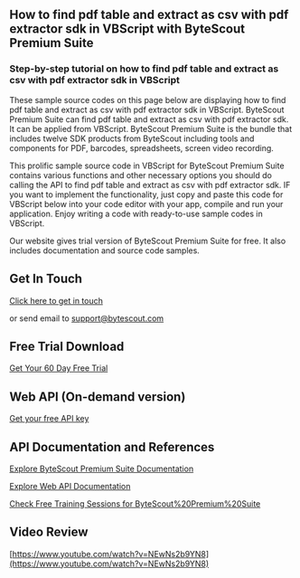 ## How to find pdf table and extract as csv with pdf extractor sdk in VBScript with ByteScout Premium Suite

### Step-by-step tutorial on how to find pdf table and extract as csv with pdf extractor sdk in VBScript

These sample source codes on this page below are displaying how to find pdf table and extract as csv with pdf extractor sdk in VBScript. ByteScout Premium Suite can find pdf table and extract as csv with pdf extractor sdk. It can be applied from VBScript. ByteScout Premium Suite is the bundle that includes twelve SDK products from ByteScout including tools and components for PDF, barcodes, spreadsheets, screen video recording.

This prolific sample source code in VBScript for ByteScout Premium Suite contains various functions and other necessary options you should do calling the API to find pdf table and extract as csv with pdf extractor sdk. IF you want to implement the functionality, just copy and paste this code for VBScript below into your code editor with your app, compile and run your application. Enjoy writing a code with ready-to-use sample codes in VBScript.

Our website gives trial version of ByteScout Premium Suite for free. It also includes documentation and source code samples.

## Get In Touch

[Click here to get in touch](https://bytescout.zendesk.com/hc/en-us/requests/new?subject=ByteScout%20Premium%20Suite%20Question)

or send email to [support@bytescout.com](mailto:support@bytescout.com?subject=ByteScout%20Premium%20Suite%20Question) 

## Free Trial Download

[Get Your 60 Day Free Trial](https://bytescout.com/download/web-installer?utm_source=github-readme)

## Web API (On-demand version)

[Get your free API key](https://pdf.co/documentation/api?utm_source=github-readme)

## API Documentation and References

[Explore ByteScout Premium Suite Documentation](https://bytescout.com/documentation/index.html?utm_source=github-readme)

[Explore Web API Documentation](https://pdf.co/documentation/api?utm_source=github-readme)

[Check Free Training Sessions for ByteScout%20Premium%20Suite](https://academy.bytescout.com/)

## Video Review

[https://www.youtube.com/watch?v=NEwNs2b9YN8](https://www.youtube.com/watch?v=NEwNs2b9YN8)
